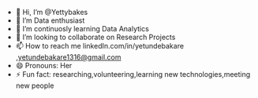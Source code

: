 - 👋 Hi, I’m @Yettybakes
- 👀 I’m Data enthusiast
- 🌱 I’m continuosly learning Data Analytics
- 💞️ I’m looking to collaborate on Research Projects
- 📫 How to reach me linkedIn.com/in/yetundebakare ,yetundebakare1316@gmail.com
- 😄 Pronouns: Her
- ⚡ Fun fact: researching,volunteering,learning new technologies,meeting new people

<!---
Yettybakes/Yettybakes is a ✨ special ✨ repository because its `README.md` (this file) appears on your GitHub profile.
You can click the Preview link to take a look at your changes.
--->

